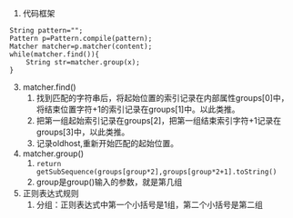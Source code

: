 1. 代码框架
```
String pattern="";
Pattern p=Pattern.compile(pattern);
Matcher matcher=p.matcher(content);
while(matcher.find()){
	String str=matcher.group(x);
}
```
3. matcher.find()
	1. 找到匹配的字符串后，将起始位置的索引记录在内部属性groups[0]中，将结束位置字符+1的索引记录在groups[1]中。以此类推。
	2. 把第一组起始索引记录在groups[2]，把第一组结束索引字符+1记录在groups[3]中，以此类推。
	3. 记录oldhost,重新开始匹配的起始位置。
4. matcher.group()
	1. `return getSubSequence(groups[group*2],groups[group*2+1].toString()`
	2. group是group()输入的参数，就是第几组
5. 正则表达式规则
	1. 分组：正则表达式中第一个小括号是1组，第二个小括号是第二组